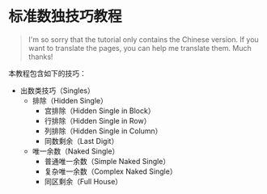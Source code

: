 # 标准数独技巧教程

> I'm so sorry that the tutorial only contains the Chinese version. If you want to translate the pages, you can help me translate them. Much thanks!

本教程包含如下的技巧：

* 出数类技巧（Singles）
  * 排除（Hidden Single）
    * 宫排除（Hidden Single in Block）
    * 行排除（Hidden Single in Row）
    * 列排除（Hidden Single in Column）
    * 同数剩余（Last Digit）
  * 唯一余数（Naked Single）
    * 普通唯一余数（Simple Naked Single）
    * 复杂唯一余数（Complex Naked Single）
    * 同区剩余（Full House）